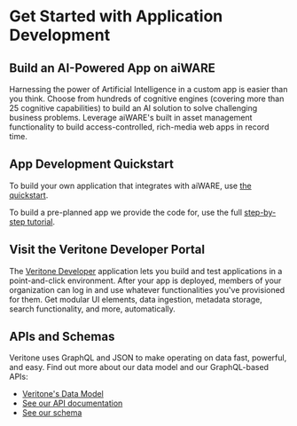 <!-- markdownlint-disable no-inline-html no-trailing-spaces blanks-around-headings-->

# Get Started with Application Development

## Build an AI-Powered App on aiWARE <!-- {docsify-ignore} -->

Harnessing the power of Artificial Intelligence in a custom app is easier than you think. Choose from hundreds of cognitive engines (covering more than 25 cognitive capabilities) to build an AI solution to solve challenging business problems. Leverage aiWARE's built in asset management functionality to build access-controlled, rich-media web apps in record time.

## App Development Quickstart <!-- {docsify-ignore} -->

To build your own application that integrates with aiWARE, use [the quickstart](https://docs.veritone.com/#/developer/applications/quick-start).

To build a pre-planned app we provide the code for, use the full [step-by-step tutorial](https://docs.veritone.com/#/developer/applications/app-tutorial/).

## Visit the Veritone Developer Portal <!-- {docsify-ignore} -->

The [Veritone Developer](https://developer.veritone.com/engines/overview) application lets you build and test applications in a point-and-click environment. After your app is deployed, members of your organization can log in and use whatever functionalities you've provisioned for them. Get modular UI elements, data ingestion, metadata storage, search functionality, and more, automatically.

## APIs and Schemas <!-- {docsify-ignore} -->

Veritone uses GraphQL and JSON to make operating on data fast, powerful, and easy. Find out more about our data model and our GraphQL-based APIs:

- [Veritone's Data Model](<https://docs.veritone.com/#/apis/data-model>)
- [See our API documentation](<https://docs.veritone.com/#/apis>)
- [See our schema](<https://api.veritone.com/v3/graphqldocs>)